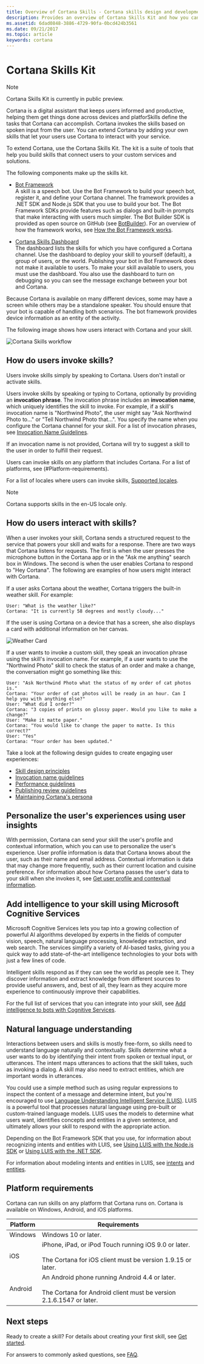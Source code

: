 ```yaml
---
title: Overview of Cortana Skills - Cortana skills design and development
description: Provides an overview of Cortana Skills Kit and how you can use it to extend Cortana so your users can use Cortana to interact with your service.
ms.assetid: 6dad0848-3886-4729-90fa-0bcd424b3561
ms.date: 09/21/2017
ms.topic: article
keywords: cortana
---
```


# Cortana Skills Kit

> [!NOTE]
> Cortana Skills Kit is currently in public preview.  


Cortana is a digital assistant that keeps users informed and productive, helping them get things done across devices and platforSkills define the tasks that Cortana can accomplish. Cortana invokes the skills based on spoken input from the user. You can extend Cortana by adding your own skills that let your users use Cortana to interact with your service.

To extend Cortana, use the Cortana Skills Kit. The kit is a suite of tools that help you build skills that connect users to your custom services and solutions. 

The following components make up the skills kit.

- [Bot Framework](https://docs.microsoft.com/en-us/bot-framework/)  
  A skill is a speech bot. Use the Bot Framework to build your speech bot, register it, and define your Cortana channel. The framework provides a .NET SDK and Node.js SDK that you use to build your bot. The Bot Framework SDKs provide features such as dialogs and built-in prompts that make interacting with users much simpler. The Bot Builder SDK is provided as open source on GitHub (see [BotBuilder](https://github.com/Microsoft/BotBuilder)). For an overview of how the framework works, see [How the Bot Framework works](https://docs.microsoft.com/en-us/bot-framework/overview-how-bot-framework-works).


  
- [Cortana Skills Dashboard](https://developer.microsoft.com/en-us/cortana/dashboard#!/home)  
  The dashboard lists the skills for which you have configured a Cortana channel. Use the dashboard to deploy your skill to yourself (default), a group of users, or the world. Publishing your bot in Bot Framework does not make it available to users. To make your skill available to users, you must use the dashboard. You also use the dashboard to turn on debugging so you can see the message exchange between your bot and Cortana.


Because Cortana is available on many different devices, some may have a screen while others may be a standalone speaker. You should ensure that your bot is capable of handling both scenarios. The bot framework provides device information as an entity of the activity. 


The following image shows how users interact with Cortana and your skill.

![Cortana Skills workflow](../images/workflow.png)


## How do users invoke skills?

Users invoke skills simply by speaking to Cortana. Users don't install or activate skills.

<!-- I'm confused by "don't install or activate" because there's this site where they can discover new skills: https://www.microsoft.com/en-us/windows/cortana/cortana-skills/. And in Cortana Notebook there's Skills, which they use to "manage and control what skills you've connected to."-->

Users invoke skills by speaking or typing to Cortana, optionally by providing an **invocation phrase**. The invocation phrase includes an **invocation name**, which uniquely identifies the skill to invoke. For example, if a skill's invocation name is "Northwind Photo", the user might say "Ask Northwind Photo to..." or "Tell Northwind Photo that...". You specify the name when you configure the Cortana channel for your skill. For a list of invocation phrases, see [Invocation Name Guidelines](cortana-invocation-guidelines.md). 

If an invocation name is not provided, Cortana will try to suggest a skill to the user in order to fulfill their request.

Users can invoke skills on any platform that includes Cortana. For a list of platforms, see (#Platform-requirements).

For a list of locales where users can invoke skills, [Supported locales](supported-locales.md).

> [!NOTE]
> Cortana supports skills in the en-US locale only.

## How do users interact with skills?

When a user invokes your skill, Cortana sends a structured request to the service that powers your skill and waits for a response. There are two ways that Cortana listens for requests. The first is when the user presses the microphone button in the Cortana app or in the "Ask me anything" search box in Windows. The second is when the user enables Cortana to respond to "Hey Cortana". The following are examples of how users might interact with Cortana.

If a user asks Cortana about the weather, Cortana triggers the built-in weather skill. For example:

```
User: "What is the weather like?"
Cortana: "It is currently 58 degrees and mostly cloudy..."
```

If the user is using Cortana on a device that has a screen, she also displays a card with additional information on her canvas.

![Weather Card](../images/getstarted/weather-card.png)

If a user wants to invoke a custom skill, they speak an invocation phrase using the skill's invocation name. For example, if a user wants to use the "Northwind Photo" skill to check the status of an order and make a change, the conversation might go something like this:

```
User: "Ask Northwind Photo what the status of my order of cat photos is."
Cortana: "Your order of cat photos will be ready in an hour. Can I help you with anything else?"
User: "What did I order?"
Cortana: "3 copies of prints on glossy paper. Would you like to make a change?"
User: "Make it matte paper."
Cortana: "You would like to change the paper to matte. Is this correct?"
User: "Yes"
Cortana: "Your order has been updated."
```

Take a look at the following design guides to create engaging user experiences:

* [Skill design principles](design-principles.md)
* [Invocation name guidelines](cortana-invocation-guidelines.md)
* [Performance guidelines](performance-guidelines.md)
* [Publishing review guidelines](skill-review-guidelines.md)
* [Maintaining Cortana's persona](cortanas-persona.md)


## Personalize the user's experiences using user insights

With permission, Cortana can send your skill the user's profile and contextual information, which you can use to personalize the user's experience. User profile information is data that Cortana knows about the user, such as their name and email address. Contextual information is data that may change more frequently, such as their current location and cuisine preference. For information about how Cortana passes the user's data to your skill when she invokes it, see [Get user profile and contextual information](get-user-profile-context.md).



## Add intelligence to your skill using Microsoft Cognitive Services

Microsoft Cognitive Services lets you tap into a growing collection of powerful AI algorithms developed by experts in the fields of computer vision, speech, natural language processing, knowledge extraction, and web search. The services simplify a variety of AI-based tasks, giving you a quick way to add state-of-the-art intelligence technologies to your bots with just a few lines of code.

Intelligent skills respond as if they can see the world as people see it. They discover information and extract knowledge from different sources to provide useful answers, and, best of all, they learn as they acquire more experience to continuously improve their capabilities.

For the full list of services that you can integrate into your skill, see [Add intelligence to bots with Cognitive Services](https://docs.microsoft.com/en-us/bot-framework/cognitive-services-bot-intelligence-overview).



## Natural language understanding

Interactions between users and skills is mostly free-form, so skills need to understand language naturally and contextually. Skills determine what a user wants to do by identifying their intent from spoken or textual input, or utterances. The intent maps utterances to actions that the skill takes, such as invoking a dialog. A skill may also need to extract entities, which are important words in utterances.

You could use a simple method such as using regular expressions to inspect the content of a message and determine intent, but you're encouraged to use [Language Understanding Intelligent Service (LUIS)](https://luis.ai). LUIS is a powerful tool that processes natural language using pre-built or custom-trained language models. LUIS uses the models to determine what users want, identifies concepts and entities in a given sentence, and ultimately allows your skill to respond with the appropriate action.


Depending on the Bot Framework SDK that you use, for information about recognizing intents and entities with LUIS, see [Using LUIS with the Node.js SDK](https://docs.microsoft.com/en-us/bot-framework/nodejs/bot-builder-nodejs-recognize-intent-luis) or [Using LUIS with the .NET SDK](https://docs.microsoft.com/en-us/bot-framework/dotnet/bot-builder-dotnet-luis-dialogs).

For information about modeling intents and entities in LUIS, see [intents](https://www.microsoft.com/cognitive-services/en-us/LUIS-api/documentation/Add-intents) and [entities](https://www.microsoft.com/cognitive-services/en-us/LUIS-api/documentation/Add-entities).


## Platform requirements

Cortana can run skills on any platform that Cortana runs on. Cortana is available on Windows, Android, and iOS platforms.

|Platform|Requirements
|-|-
|Windows|Windows 10 or later.
|iOS|iPhone, iPad, or iPod Touch running iOS 9.0 or later.<br /><br />The Cortana for iOS client must be version 1.9.15 or later.
|Android|An Android phone running Android 4.4 or later.<br /><br />The Cortana for Android client must be version 2.1.6.1547 or later.



## Next steps

Ready to create a skill? For details about creating your first skill, see [Get started](get-started.md).

For answers to commonly asked questions, see [FAQ](faq.md).
